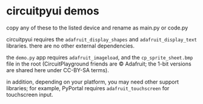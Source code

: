 # circuitpyui demos

copy any of these to the listed device and rename as main.py or code.py

circuitpyui requires the `adafruit_display_shapes` and `adafruit_display_text` libraries. there are no other external dependencies.

the `demo.py` app requires `adafruit_imageload`, and the `cp_sprite_sheet.bmp` file in the root (CircuitPlayground friends are &copy; Adafruit; the 1-bit versions are shared here under CC-BY-SA terms).

in addition, depending on your platform, you may need other support libraries; for example, PyPortal requires `adafruit_touchscreen` for touchscreen input.
